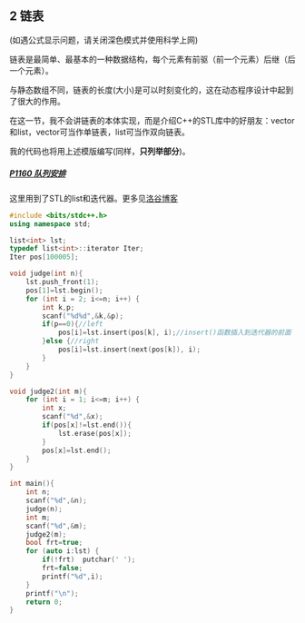 ## 2 链表
(如遇公式显示问题，请关闭深色模式并使用科学上网)

链表是最简单、最基本的一种数据结构，每个元素有前驱（前一个元素）后继（后一个元素）。

与静态数组不同，链表的长度(大小)是可以时刻变化的，这在动态程序设计中起到了很大的作用。

在这一节，我不会讲链表的本体实现，而是介绍C++的STL库中的好朋友：vector和list，vector可当作单链表，list可当作双向链表。

我的代码也将用上述模版编写(同样，**只列举部分**)。
##### [P1160 队列安排](https://www.luogu.com.cn/problem/P1160)

这里用到了STL的list和迭代器。更多见[洛谷博客](https://www.luogu.com.cn/blog/onlynagesha/solution-p1160)

```cpp
#include <bits/stdc++.h>
using namespace std;

list<int> lst;
typedef list<int>::iterator Iter;
Iter pos[100005];

void judge(int n){
    lst.push_front(1);
    pos[1]=lst.begin();
    for (int i = 2; i<=n; i++) {
        int k,p;
        scanf("%d%d",&k,&p);
        if(p==0){//left
            pos[i]=lst.insert(pos[k], i);//insert()函数插入到迭代器的前面
        }else {//right
            pos[i]=lst.insert(next(pos[k]), i);
        }
    }
}

void judge2(int m){
    for (int i = 1; i<=m; i++) {
        int x;
        scanf("%d",&x);
        if(pos[x]!=lst.end()){
            lst.erase(pos[x]);
        }
        pos[x]=lst.end();
    }
}

int main(){
    int n;
    scanf("%d",&n);
    judge(n);
    int m;
    scanf("%d",&m);
    judge2(m);
    bool frt=true;
    for (auto i:lst) {
        if(!frt)  putchar(' ');
        frt=false;
        printf("%d",i);
    }
    printf("\n");
    return 0;
}
```

